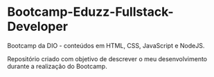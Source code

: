 # Bootcamp-Eduzz-Fullstack-Developer
Bootcamp da DIO - conteúdos em HTML, CSS, JavaScript e NodeJS.

Repositório criado com objetivo de descrever o meu desenvolvimento durante a realização do Bootcamp.
